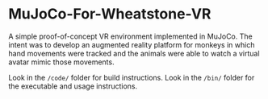 # MuJoCo-For-Wheatstone-VR
 
A simple proof-of-concept VR environment implemented in MuJoCo. The intent was to develop an augmented reality platform for monkeys in which hand movements were tracked and the animals were able to watch a virtual avatar mimic those movements.

Look in the `/code/` folder for build instructions. Look in the `/bin/` folder for the executable and usage instructions.